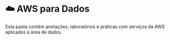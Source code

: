 # ☁️ AWS para Dados
Esta pasta contém anotações, laboratórios e práticas com serviços da AWS aplicados à área de dados.